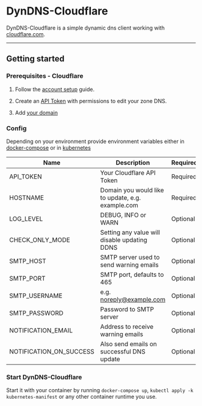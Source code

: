 # DynDNS-Cloudflare

DynDNS-Cloudflare is a simple dynamic dns client working with [cloudflare.com](https://www.cloudflare.com/).

****

## Getting started

### Prerequisites - Cloudflare

1. Follow the
   [account setup](https://developers.cloudflare.com/learning-paths/get-started/account-setup/create-account/)
   guide.

1. Create an
   [API Token](https://developers.cloudflare.com/learning-paths/get-started/account-setup/create-api-token/)
   with permissions to edit your zone DNS.

1. Add [your domain](https://developers.cloudflare.com/learning-paths/get-started/add-domain-to-cf/)

### Config

Depending on your environment provide environment variables either in
[docker-compose](docker-compose/docker-compose.yaml) or in [kubernetes](kubernetes-manifest/secret.yaml)

| Name                    | Description                                       | Required |
|-------------------------|---------------------------------------------------|----------|
| API_TOKEN               | Your Cloudflare API Token                         | Required |
| HOSTNAME                | Domain you would like to update, e.g. example.com | Required |
| LOG_LEVEL               | DEBUG, INFO or WARN                               | Optional |
| CHECK_ONLY_MODE         | Setting any value will disable updating DDNS      | Optional |
| SMTP_HOST               | SMTP server used to send warning emails           | Optional |
| SMTP_PORT               | SMTP port, defaults to 465                        | Optional |
| SMTP_USERNAME           | e.g. noreply@example.com                          | Optional |
| SMTP_PASSWORD           | Password to SMTP server                           | Optional |
| NOTIFICATION_EMAIL      | Address to receive warning emails                 | Optional |
| NOTIFICATION_ON_SUCCESS | Also send emails on successful DNS update         | Optional |

### Start DynDNS-Cloudflare

Start it with your container by running `docker-compose up`, `kubectl apply -k kubernetes-manifest`
or any other container runtime you use.
